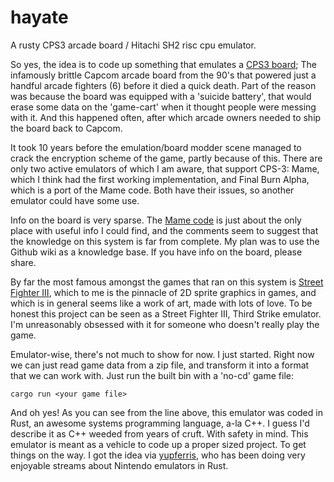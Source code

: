 # hayate
A rusty CPS3 arcade board / Hitachi SH2 risc cpu emulator.

So yes, the idea is to code up something that emulates a [CPS3 board](http://wiki.arcadeotaku.com/w/CPS3); The infamously brittle Capcom arcade board from the 90's that powered just a handful arcade fighters (6) before it died a quick death. Part of the reason was because the board was equipped with a 'suicide battery', that would erase some data on the 'game-cart' when it thought people were messing with it. And this happened often, after which arcade owners needed to ship the board back to Capcom.

It took 10 years before the emulation/board modder scene managed to crack the encryption scheme of the game, partly because of this. There are only two active emulators of which I am aware, that support CPS-3: Mame, which I think had the first working implementation, and Final Burn Alpha, which is a port of the Mame code. Both have their issues, so another emulator could have some use.

Info on the board is very sparse. The [Mame code](https://github.com/mamedev/mame/blob/master/src/mame/drivers/cps3.cpp) is just about the only place with useful info I could find, and the comments seem to suggest that the knowledge on this system is far from complete. My plan was to use the Github wiki as a knowledge base. If you have info on the board, please share.

By far the most famous amongst the games that ran on this system is [Street Fighter III](https://en.wikipedia.org/wiki/Street_Fighter_III), which to me is the pinnacle of 2D sprite graphics in games, and which is in general seems like a work of art, made with lots of love. To be honest this project can be seen as a Street Fighter III, Third Strike emulator. I'm unreasonably obsessed with it for someone who doesn't really play the game.

Emulator-wise, there's not much to show for now. I just started. Right now we can just read game data from a zip file, and transform it into a format that we can work with. Just run the built bin with a 'no-cd' game file:

```cargo run <your game file>```

And oh yes! As you can see from the line above, this emulator was coded in Rust, an awesome systems programming language, a-la C++. I guess I'd describe it as C++ weeded from years of cruft. With safety in mind. This emulator is meant as a vehicle to code up a proper sized project. To get things on the way. I got the idea via [yupferris](https://github.com/yupferris), who has been doing very enjoyable streams about Nintendo emulators in Rust.